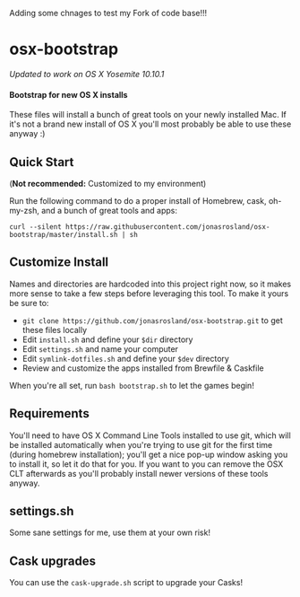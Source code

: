 Adding some chnages to test my Fork of code base!!!

osx-bootstrap
=============

*Updated to work on OS X Yosemite 10.10.1*

#### Bootstrap for new OS X installs

These files will install a bunch of great tools on your newly installed Mac. If it's not a brand new install of OS X you'll most probably be able to use these anyway :)

## Quick Start

(**Not recommended:** Customized to my environment)

Run the following command to do a proper install of Homebrew, cask, oh-my-zsh, and a bunch of great tools and apps:

```
curl --silent https://raw.githubusercontent.com/jonasrosland/osx-bootstrap/master/install.sh | sh
```

## Customize Install

Names and directories are hardcoded into this project right now, so it makes more sense to take a few steps before leveraging this tool. To make it yours be sure to:

* `git clone https://github.com/jonasrosland/osx-bootstrap.git` to get these files locally
* Edit `install.sh` and define your `$dir` directory
* Edit `settings.sh` and name your computer
* Edit `symlink-dotfiles.sh` and define your `$dev` directory
* Review and customize the apps installed from Brewfile & Caskfile

When you're all set, run `bash bootstrap.sh` to let the games begin!

## Requirements

You'll need to have OS X Command Line Tools installed to use git, which will be installed automatically when you're trying to use git for the first time (during homebrew installation); you'll get a nice pop-up window asking you to install it, so let it do that for you. If you want to you can remove the OSX CLT afterwards as you'll probably install newer versions of these tools anyway.

## settings.sh

Some sane settings for me, use them at your own risk!

## Cask upgrades

You can use the `cask-upgrade.sh` script to upgrade your Casks!
